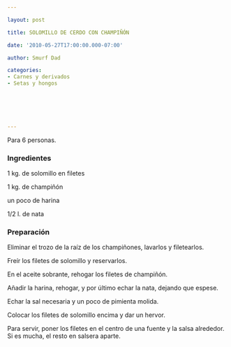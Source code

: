 ```yaml
---

layout: post

title: SOLOMILLO DE CERDO CON CHAMPIÑÓN

date: '2010-05-27T17:00:00.000-07:00'

author: Smurf Dad

categories:
- Carnes y derivados
- Setas y hongos






---
```


Para 6 personas.

<h3>Ingredientes</h3>

1 kg. de solomillo en filetes

1 kg. de champiñón

un poco de harina

1/2 l. de nata

<h3>Preparación</h3>

Eliminar el trozo de la raíz de los champiñones, lavarlos y filetearlos.

Freír los filetes de solomillo y reservarlos.

En el aceite sobrante, rehogar los filetes de champiñón.

Añadir la harina, rehogar, y por último echar la nata, dejando que espese.

Echar la sal necesaria y un poco de pimienta molida.

Colocar los filetes de solomillo encima y dar un hervor.

Para servir, poner los filetes en el centro de una fuente y la salsa alrededor. Si es mucha, el resto en salsera aparte.

